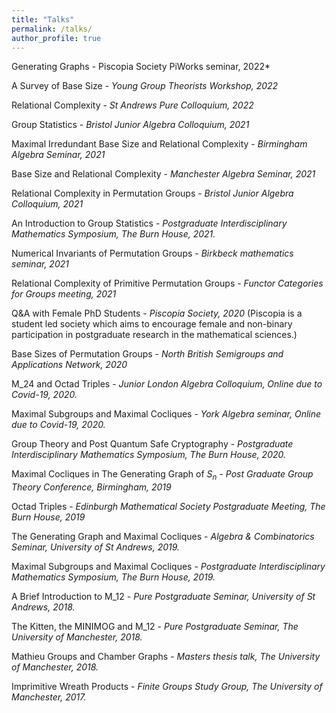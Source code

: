 ```yaml
---
title: "Talks"
permalink: /talks/
author_profile: true
---
```

Generating Graphs -
Piscopia Society PiWorks seminar, 2022*

A Survey of Base Size - 
*Young Group Theorists Workshop, 2022*

Relational Complexity -
*St Andrews Pure Colloquium, 2022*

Group Statistics -
*Bristol Junior Algebra Colloquium, 2021*

Maximal Irredundant Base Size and Relational Complexity -
*Birmingham Algebra Seminar, 2021*

Base Size and Relational Complexity -
*Manchester Algebra Seminar, 2021*

Relational Complexity in Permutation Groups -
*Bristol Junior Algebra Colloquium, 2021*

An Introduction to Group Statistics -
*Postgraduate Interdisciplinary Mathematics Symposium, The Burn House, 2021.*

Numerical Invariants of Permutation Groups -
*Birkbeck mathematics seminar, 2021*

Relational Complexity of Primitive Permutation Groups -
*Functor Categories for Groups meeting, 2021*

Q&A with Female PhD Students - 
*Piscopia Society, 2020* (Piscopia is a student led society which aims to encourage female and non-binary participation in postgraduate research in the mathematical sciences.)

Base Sizes of Permutation Groups -
*North British Semigroups and Applications Network, 2020*

M_24 and Octad Triples -
*Junior London Algebra Colloquium, Online due to Covid-19, 2020.*

Maximal Subgroups and Maximal Cocliques -
*York Algebra seminar, Online due to Covid-19, 2020.*

Group Theory and Post Quantum Safe Cryptography -
*Postgraduate Interdisciplinary Mathematics Symposium, The Burn House, 2020.*

Maximal Cocliques in The Generating Graph of $S_n$ -
*Post Graduate Group Theory Conference, Birmingham, 2019*

Octad Triples -
*Edinburgh Mathematical Society Postgraduate Meeting, The Burn House, 2019*

The Generating Graph and Maximal Cocliques -
*Algebra & Combinatorics Seminar, University of St Andrews, 2019.*

Maximal Subgroups and Maximal Cocliques -
*Postgraduate Interdisciplinary Mathematics Symposium, The Burn House, 2019.*

A Brief Introduction to M_12 -
*Pure Postgraduate Seminar, University of St Andrews, 2018.*

The Kitten, the MINIMOG and M_12 -
*Pure Postgraduate Seminar, The University of Manchester, 2018.*

Mathieu Groups and Chamber Graphs -
*Masters thesis talk, The University of Manchester, 2018.*

Imprimitive Wreath Products -
*Finite Groups Study Group, The University of Manchester, 2017.*
